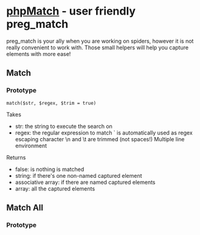 [phpMatch](http://blog.vjeux.com/) - user friendly preg_match
================================

preg_match is your ally when you are working on spiders, however it is not really convenient to work with. Those small helpers will help you capture elements with more ease!

Match
-----

### Prototype

	match($str, $regex, $trim = true)

Takes

* str: the string to execute the search on
* regex: the regular expression to match
	` is automatically used as regex escaping character
	\n and \t are trimmed (not spaces!)
	Multiple line environment

Returns

* false: is nothing is matched
* string: if there's one non-named captured element
* associative array: if there are named captured elements
* array: all the captured elements

	

Match All
---------

### Prototype

